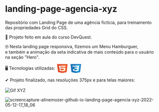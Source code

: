 # landing-page-agencia-xyz
Repositório com Landing Page de uma agência fictícia, para treinamento das propriedades Grid do CSS.

📝 Projeto feito em aula do curso DevQuest.

🤓 Nesta landing page responsiva, fizemos um Menu Hamburguer, <br>e também a animação da seta indicativa de mais conteúdo para o usuário na seção "Hero".

🖥 Tecnologias utilizadas:
  <img align="center" alt="HTML" height="30" width="40" src="https://raw.githubusercontent.com/devicons/devicon/master/icons/html5/html5-original.svg">
  <img align="center" alt="CSS" height="30" width="40" src="https://raw.githubusercontent.com/devicons/devicon/master/icons/css3/css3-original.svg">
   
✔ Projeto finalizado, nas resoluções 375px e para telas maiores: <br> <br>
![Gif XYZ](https://user-images.githubusercontent.com/97855964/168161826-d6ae8630-a21a-4410-8aa8-4a7b6f4c95e1.gif)

![screencapture-alinemozer-github-io-landing-page-agencia-xyz-2022-05-12-17_18_06](https://user-images.githubusercontent.com/97855964/168160975-c7d86e50-6466-43ab-90c6-28f5cf9fc7af.png)
